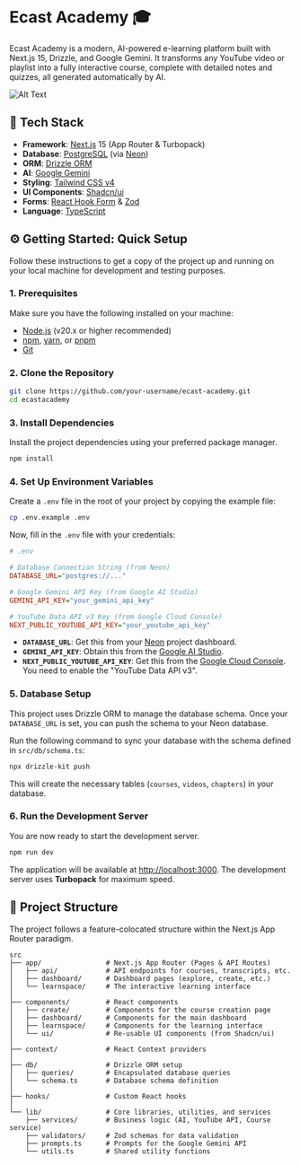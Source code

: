 # Ecast Academy 🎓

Ecast Academy is a modern, AI-powered e-learning platform built with Next.js 15, Drizzle, and Google Gemini. It transforms any YouTube video or playlist into a fully interactive course, complete with detailed notes and quizzes, all generated automatically by AI.

![Alt Text](https://drive.google.com/uc?export=view&id=1pvJzPeAnQvK9W3fR3q2xM9fRv9cFIX_5)


## 🚀 Tech Stack

-   **Framework**: [Next.js](https://nextjs.org/) 15 (App Router & Turbopack)
-   **Database**: [PostgreSQL](https://www.postgresql.org/) (via [Neon](https://neon.tech/))
-   **ORM**: [Drizzle ORM](https://orm.drizzle.team/)
-   **AI**: [Google Gemini](https://ai.google.dev/)
-   **Styling**: [Tailwind CSS v4](https://tailwindcss.com/)
-   **UI Components**: [Shadcn/ui](https://ui.shadcn.com/)
-   **Forms**: [React Hook Form](https://react-hook-form.com/) & [Zod](https://zod.dev/)
-   **Language**: [TypeScript](https://www.typescriptlang.org/)

## ⚙️ Getting Started: Quick Setup

Follow these instructions to get a copy of the project up and running on your local machine for development and testing purposes.

### 1. Prerequisites

Make sure you have the following installed on your machine:
-   [Node.js](https://nodejs.org/) (v20.x or higher recommended)
-   [npm](https://www.npmjs.com/), [yarn](https://yarnpkg.com/), or [pnpm](https://pnpm.io/)
-   [Git](https://git-scm.com/)

### 2. Clone the Repository

```bash
git clone https://github.com/your-username/ecast-academy.git
cd ecastacademy
```

### 3. Install Dependencies

Install the project dependencies using your preferred package manager.

```bash
npm install
```

### 4. Set Up Environment Variables

Create a `.env` file in the root of your project by copying the example file:

```bash
cp .env.example .env
```

Now, fill in the `.env` file with your credentials:

```ini
# .env

# Database Connection String (from Neon)
DATABASE_URL="postgres://..."

# Google Gemini API Key (from Google AI Studio)
GEMINI_API_KEY="your_gemini_api_key"

# YouTube Data API v3 Key (from Google Cloud Console)
NEXT_PUBLIC_YOUTUBE_API_KEY="your_youtube_api_key"
```

-   **`DATABASE_URL`**: Get this from your [Neon](https://neon.tech/) project dashboard.
-   **`GEMINI_API_KEY`**: Obtain this from the [Google AI Studio](https://aistudio.google.com/app/apikey).
-   **`NEXT_PUBLIC_YOUTUBE_API_KEY`**: Get this from the [Google Cloud Console](https://console.cloud.google.com/apis/library/youtube.googleapis.com). You need to enable the "YouTube Data API v3".

### 5. Database Setup

This project uses Drizzle ORM to manage the database schema. Once your `DATABASE_URL` is set, you can push the schema to your Neon database.

Run the following command to sync your database with the schema defined in `src/db/schema.ts`:

```bash
npx drizzle-kit push
```

This will create the necessary tables (`courses`, `videos`, `chapters`) in your database.

### 6. Run the Development Server

You are now ready to start the development server.

```bash
npm run dev
```

The application will be available at [http://localhost:3000](http://localhost:3000). The development server uses **Turbopack** for maximum speed.

## 📂 Project Structure

The project follows a feature-colocated structure within the Next.js App Router paradigm.

```
src
├── app/                # Next.js App Router (Pages & API Routes)
│   ├── api/            # API endpoints for courses, transcripts, etc.
│   ├── dashboard/      # Dashboard pages (explore, create, etc.)
│   └── learnspace/     # The interactive learning interface
│
├── components/         # React components
│   ├── create/         # Components for the course creation page
│   ├── dashboard/      # Components for the main dashboard
│   ├── learnspace/     # Components for the learning interface
│   └── ui/             # Re-usable UI components (from Shadcn/ui)
│
├── context/            # React Context providers
│
├── db/                 # Drizzle ORM setup
│   ├── queries/        # Encapsulated database queries
│   └── schema.ts       # Database schema definition
│
├── hooks/              # Custom React hooks
│
└── lib/                # Core libraries, utilities, and services
    ├── services/       # Business logic (AI, YouTube API, Course service)
    ├── validators/     # Zod schemas for data validation
    ├── prompts.ts      # Prompts for the Google Gemini API
    └── utils.ts        # Shared utility functions
```
